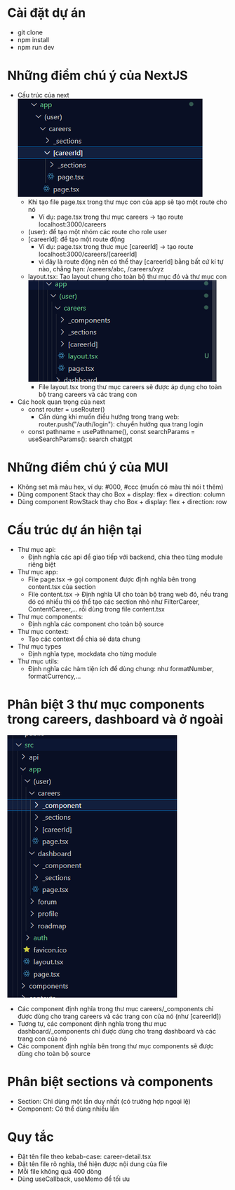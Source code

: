 # Cài đặt dự án
- git clone 
- npm install
- npm run dev

# Những điểm chú ý của NextJS 
- Cấu trúc của next
![alt text](image-2.png)
    - Khi tạo file page.tsx trong thư mục con của app sẽ tạo một route cho nó 
        - Ví dụ: page.tsx trong thư mục careers -> tạo route localhost:3000/careers
    - (user): để tạo một nhóm các route cho role user
    - [careerId]: để tạo một route động 
        - Ví dụ: page.tsx trong thưc mục [careerId] -> tạo route localhost:3000/careers/[careerId]
        - vì đây là route động nên có thể thay [careerId] bằng bất cứ kí tự nào, chẳng hạn: /careers/abc, /careers/xyz
    - layout.tsx: Tạo layout chung cho toàn bộ thư mục đó và thư mục con
    ![alt text](image-4.png)
        - File layout.tsx trong thư mục careers sẽ được áp dụng cho toàn bộ trang careers và các trang con 
- Các hook quan trọng của next
    - const router = useRouter() 
        - Cần dùng khi muốn điều hướng trong trang web: router.push("/auth/login"): chuyển hướng qua trang login
    - const pathname = usePathname(), const searchParams = useSearchParams(): search chatgpt 

# Những điểm chú ý của MUI 
- Không set mã màu hex, ví dụ: #000, #ccc (muốn có màu thì nói t thêm)
- Dùng component Stack thay cho Box + display: flex + direction: column
- Dùng component RowStack thay cho Box + display: flex + direction: row

# Cấu trúc dự án hiện tại
- Thư mục api: 
    - Định nghĩa các api để giao tiếp với backend, chia theo từng module riêng biệt
- Thư mục app:
    - File page.tsx -> gọi component được định nghĩa bên trong content.tsx của section
    - File content.tsx -> Định nghĩa UI cho toàn bộ trang web đó, nếu trang đó có nhiều thì có thể tạo các section nhỏ như FilterCareer, ContentCareer,... rồi dùng trong file content.tsx
- Thư mục components: 
    - Định nghĩa các component cho toàn bộ source
- Thư mục context: 
    - Tạo các context để chia sẻ data chung 
- Thư mục types
    - Định nghĩa type, mockdata cho từng module
- Thư mục utils: 
    - Định nghĩa các hàm tiện ích để dùng chung: như formatNumber, formatCurrency,...

# Phân biệt 3 thư mục components trong careers, dashboard và ở ngoài
![alt text](image-3.png)
- Các component định nghĩa trong thư mục careers/_components chỉ được dùng cho trang careers và các trang con của nó (như [careerId])
- Tương tự, các component định nghĩa trong thư mục dashboard/_components chỉ được dùng cho trang dashboard và các trang con của nó 
- Các component định nghĩa bên trong thư mục components sẽ được dùng cho toàn bộ source

# Phân biệt sections và components
- Section: Chỉ dùng một lần duy nhất (có trường hợp ngoại lệ)
- Component: Có thể dùng nhiều lần 

# Quy tắc
- Đặt tên file theo kebab-case: career-detail.tsx
- Đặt tên file rõ nghĩa, thể hiện được nội dung của file 
- Mỗi file không quá 400 dòng
- Dùng useCallback, useMemo để tối ưu 
